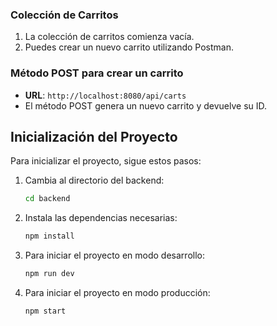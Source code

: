 
### Colección de Carritos

1. La colección de carritos comienza vacía.
2. Puedes crear un nuevo carrito utilizando Postman.

### Método POST para crear un carrito

- **URL**: `http://localhost:8080/api/carts`
- El método POST genera un nuevo carrito y devuelve su ID.

## Inicialización del Proyecto

Para inicializar el proyecto, sigue estos pasos:

1. Cambia al directorio del backend:

    ```bash
    cd backend
    ```
2. Instala las dependencias necesarias:

    ```bash
    npm install
    ```

3. Para iniciar el proyecto en modo desarrollo:

    ```bash
    npm run dev
    ```
    
4. Para iniciar el proyecto en modo producción:

    ```bash
    npm start
    ```

